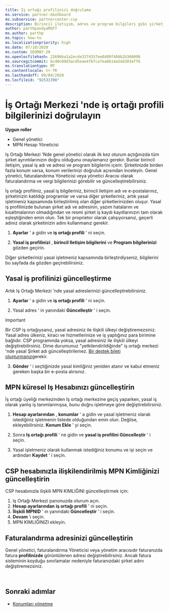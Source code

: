 ```yaml
---
title: İş ortağı profilinizi doğrulama
ms.service: partner-dashboard
ms.subservice: partnercenter-csp
description: Birincil iletişim, adres ve program bilgileri gibi şirketinizin ayrıntılarını nasıl doğrulayacağınızı öğrenin. Yasal ve fatura adreslerinizi de güncelleştirebilirsiniz.
author: parthpandyaMSFT
ms.author: parthp
ms.topic: how-to
ms.localizationpriority: high
ms.date: 07/10/2020
ms.custom: SEOMAY.20
ms.openlocfilehash: 22696ba1a2ecde3374357ee8489f466b2b366098
ms.sourcegitcommit: bcd0c09d3acd5eae4fbfca7ea6614a54d203eff6
ms.translationtype: MT
ms.contentlocale: tr-TR
ms.lasthandoff: 09/04/2020
ms.locfileid: "92531398"
---
```

# <a name="verify-your-partner-profile-information-in-partner-center"></a>İş Ortağı Merkezi 'nde iş ortağı profili bilgilerinizi doğrulayın

**Uygun roller**

- Genel yönetici
- MPN Hesap Yöneticisi

Iş Ortağı Merkezi 'Nde genel yönetici olarak ilk kez oturum açtığınızda tüm şirket ayrıntılarınızın doğru olduğunu onaylamanız gerekir. Bunlar birincil iletişim, yasal iş adı ve adresi ve program bilgilerini içerir. Şirketinizde birden fazla konum varsa, konum verilerinizi doğruluk açısından inceleyin. Genel yönetici, faturalandırma Yöneticisi veya yönetici Aracısı olarak faturalandırma ve vergi bilgilerinizi görebilir ve güncelleştirebilirsiniz.

İş ortağı profiliniz, yasal iş bilgileriniz, birincil iletişim adı ve e-postalarınız, şirketinizin katıldığı programlar ve varsa diğer şirketleriniz, artık yasal işletmeniz kapsamında birleştirilmiş olan diğer şirketlerinizden oluşur. Yasal iş profilinizde bulunan şirket adı ve adresinin, yazım hatalarını ve kısaltmalarının olmadığından ve resmi şirket iş kaydı kayıtlarınızın tam olarak eşleştiğinden emin olun. Tek bir proprietor olarak çalışıyorsanız, geçerli adınız olarak şirketinizin adını kullanmanız gerekir.

1. **Ayarlar** ' a gidin ve **iş ortağı profili** ' ni seçin.

2. **Yasal iş profilinizi** , **birincil Iletişim bilgilerini** ve **Program bilgilerinizi** gözden geçirin.

Diğer şirketlerinizi yasal işletmeniz kapsamında birleştirdiyseniz, bilgilerini bu sayfada da gözden geçirebilirsiniz.

## <a name="update-your-legal-business-profile"></a>Yasal iş profilinizi güncelleştirme

Artık Iş Ortağı Merkezi 'nde yasal adreslerinizi güncelleştirebilirsiniz.

1. **Ayarlar** ' a gidin ve **iş ortağı profili** ' ni seçin. 

2. Yasal adres ' in yanındaki **Güncelleştir** ' i seçin. 

>[!Important]
>Bir CSP iş ortağıysanız, yasal adresiniz ile ilişkili ülkeyi değiştiremezsiniz. Yasal adres ülkeniz, kiracı ve hizmetlerinize ve iş yaptığınız para birimine bağlıdır. CSP programında yoksa, yasal adresiniz ile ilişkili ülkeyi değiştirebilirsiniz. Dime durumunuz "yetkilendirildiğinde" iş ortağı merkezi 'nde yasal Şirket adı güncelleştirilemez. [Bir destek bileti oluşturmanız](https://partner.microsoft.com/dashboard/support/csp/servicerequests/create?stage=2&topicid=eb74583c-61b3-2124-bffc-00920e0ae772)gerekir.

3. **Gönder** ' i seçtiğinizde yasal kimliğiniz yeniden atanır ve kabul etmeniz gereken başka bir e-posta alırsınız.

## <a name="update-your-mpn-global-business-account"></a>MPN küresel Iş Hesabınızı güncelleştirin

İş ortağı üyeliği merkezinden Iş ortağı merkezine geçiş yaparken, yasal iş olarak yanlış iş tanımlanmışsa, bunu doğru işletmeye göre değiştirebilirsiniz.

1. **Hesap ayarlarından** , **konumlar** ' a gidin ve yasal işletmeniz olarak istediğiniz işletmenin listede olduğundan emin olun. Değilse, ekleyebilirsiniz. **Konum Ekle** ' yi seçin.

2. Sonra **Iş ortağı profili** ' ne gidin ve **yasal iş profilini Güncelleştir** ' i seçin.

3. Yasal işletmeniz olarak kullanmak istediğiniz konumu ve işi seçin ve ardından **Kaydet** ' i seçin.

## <a name="update-your-mpn-id-associated-with-your-csp-account"></a>CSP hesabınızla ilişkilendirilmiş MPN Kimliğinizi güncelleştirin

CSP hesabınızla ilişkili MPN KIMLIĞINI güncelleştirmek için:

1. Iş Ortağı Merkezi panonuzda oturum açın.
1. **Hesap ayarlarından** **iş ortağı profili** ' ni seçin.
1. **İlişkili MPNID** ' ın yanındaki **Güncelleştir** ' i seçin.
1. **Devam** ’ı seçin.
1. MPN KIMLIĞINIZI ekleyin.


## <a name="update-your-billing-address"></a>Faturalandırma adresinizi güncelleştirin

Genel yönetici, faturalandırma Yöneticisi veya yönetim aracısıdır faturanızda fatura **profilinizde** görüntülenen adresi değiştirebilirsiniz. Ancak fatura sisteminin koyduğu sınırlamalar nedeniyle faturanızdaki şirket adını değiştiremezsiniz.

 
## <a name="next-steps"></a>Sonraki adımlar

- [Konumları yönetme](manage-locations.md)

